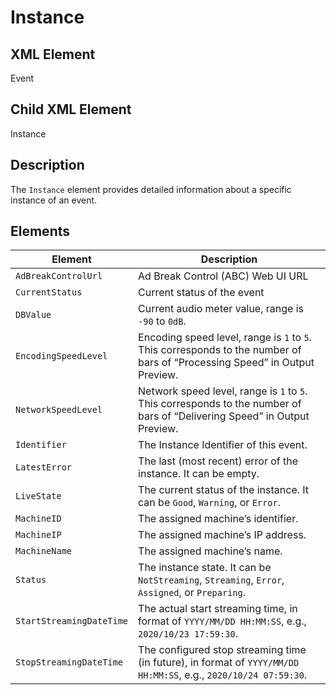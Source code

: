 # Instance

## XML Element
Event

## Child XML Element
Instance

## Description
The `Instance` element provides detailed information about a specific instance of an event.

## Elements

| Element                   | Description                                                                                                 |
|---------------------------|-------------------------------------------------------------------------------------------------------------|
| `AdBreakControlUrl`       | Ad Break Control (ABC) Web UI URL                                                                          |
| `CurrentStatus`           | Current status of the event                                                                                |
| `DBValue`                 | Current audio meter value, range is `-90` to `0dB`.                                                        |
| `EncodingSpeedLevel`      | Encoding speed level, range is `1` to `5`. This corresponds to the number of bars of “Processing Speed” in Output Preview. |
| `NetworkSpeedLevel`       | Network speed level, range is `1` to `5`. This corresponds to the number of bars of “Delivering Speed” in Output Preview. |
| `Identifier`              | The Instance Identifier of this event.                                                                     |
| `LatestError`             | The last (most recent) error of the instance. It can be empty.                                             |
| `LiveState`               | The current status of the instance. It can be `Good`, `Warning`, or `Error`.                               |
| `MachineID`               | The assigned machine’s identifier.                                                                         |
| `MachineIP`               | The assigned machine’s IP address.                                                                         |
| `MachineName`             | The assigned machine’s name.                                                                               |
| `Status`                  | The instance state. It can be `NotStreaming`, `Streaming`, `Error`, `Assigned`, or `Preparing`.            |
| `StartStreamingDateTime`  | The actual start streaming time, in format of `YYYY/MM/DD HH:MM:SS`, e.g., `2020/10/23 17:59:30`.           |
| `StopStreamingDateTime`   | The configured stop streaming time (in future), in format of `YYYY/MM/DD HH:MM:SS`, e.g., `2020/10/24 07:59:30`. |
